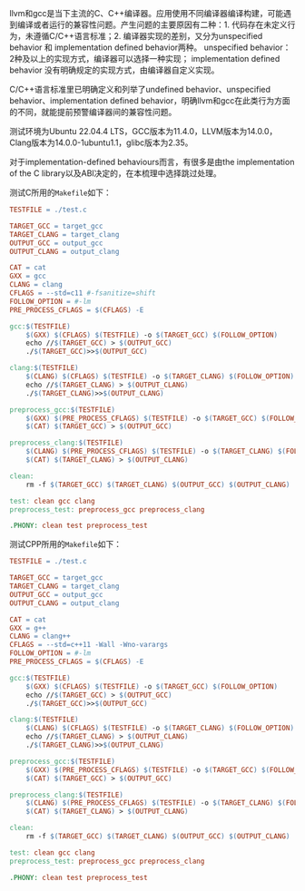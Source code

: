 llvm和gcc是当下主流的C、C++编译器。应用使用不同编译器编译构建，可能遇到编译或者运行的兼容性问题。产生问题的主要原因有二种：1. 代码存在未定义行为，未遵循C/C++语言标准；2. 编译器实现的差别，又分为unspecified behavior 和 implementation defined behavior两种。 unspecified behavior：2种及以上的实现方式，编译器可以选择一种实现； implementation defined behavior 没有明确规定的实现方式，由编译器自定义实现。 

C/C++语言标准里已明确定义和列举了undefined behavior、unspecified behavior、implementation defined behavior，明确llvm和gcc在此类行为方面的不同，就能提前预警编译器间的兼容性问题。



测试环境为Ubuntu 22.04.4 LTS，GCC版本为11.4.0，LLVM版本为14.0.0，Clang版本为14.0.0-1ubuntu1.1，glibc版本为2.35。

对于implementation-defined behaviours而言，有很多是由the implementation of the C library以及ABI决定的，在本梳理中选择跳过处理。

测试C所用的`Makefile`如下：

```makefile
TESTFILE = ./test.c

TARGET_GCC = target_gcc
TARGET_CLANG = target_clang
OUTPUT_GCC = output_gcc
OUTPUT_CLANG = output_clang

CAT = cat
GXX = gcc
CLANG = clang
CFLAGS = --std=c11 #-fsanitize=shift
FOLLOW_OPTION = #-lm
PRE_PROCESS_CFLAGS = $(CFLAGS) -E

gcc:$(TESTFILE)
	$(GXX) $(CFLAGS) $(TESTFILE) -o $(TARGET_GCC) $(FOLLOW_OPTION)
	echo //$(TARGET_GCC) > $(OUTPUT_GCC)
	./$(TARGET_GCC)>>$(OUTPUT_GCC)

clang:$(TESTFILE)
	$(CLANG) $(CFLAGS) $(TESTFILE) -o $(TARGET_CLANG) $(FOLLOW_OPTION)
	echo //$(TARGET_CLANG) > $(OUTPUT_CLANG)
	./$(TARGET_CLANG)>>$(OUTPUT_CLANG)

preprocess_gcc:$(TESTFILE)
	$(GXX) $(PRE_PROCESS_CFLAGS) $(TESTFILE) -o $(TARGET_GCC) $(FOLLOW_OPTION)
	$(CAT) $(TARGET_GCC) > $(OUTPUT_GCC)

preprocess_clang:$(TESTFILE)
	$(CLANG) $(PRE_PROCESS_CFLAGS) $(TESTFILE) -o $(TARGET_CLANG) $(FOLLOW_OPTION)
	$(CAT) $(TARGET_CLANG) > $(OUTPUT_CLANG)

clean:
	rm -f $(TARGET_GCC) $(TARGET_CLANG) $(OUTPUT_GCC) $(OUTPUT_CLANG)

test: clean gcc clang
preprocess_test: preprocess_gcc preprocess_clang

.PHONY: clean test preprocess_test
```

测试CPP所用的`Makefile`如下：


```makefile
TESTFILE = ./test.c

TARGET_GCC = target_gcc
TARGET_CLANG = target_clang
OUTPUT_GCC = output_gcc
OUTPUT_CLANG = output_clang

CAT = cat
GXX = g++
CLANG = clang++
CFLAGS = --std=c++11 -Wall -Wno-varargs
FOLLOW_OPTION = #-lm
PRE_PROCESS_CFLAGS = $(CFLAGS) -E

gcc:$(TESTFILE)
	$(GXX) $(CFLAGS) $(TESTFILE) -o $(TARGET_GCC) $(FOLLOW_OPTION)
	echo //$(TARGET_GCC) > $(OUTPUT_GCC)
	./$(TARGET_GCC)>>$(OUTPUT_GCC)

clang:$(TESTFILE)
	$(CLANG) $(CFLAGS) $(TESTFILE) -o $(TARGET_CLANG) $(FOLLOW_OPTION)
	echo //$(TARGET_CLANG) > $(OUTPUT_CLANG)
	./$(TARGET_CLANG)>>$(OUTPUT_CLANG)

preprocess_gcc:$(TESTFILE)
	$(GXX) $(PRE_PROCESS_CFLAGS) $(TESTFILE) -o $(TARGET_GCC) $(FOLLOW_OPTION)
	$(CAT) $(TARGET_GCC) > $(OUTPUT_GCC)

preprocess_clang:$(TESTFILE)
	$(CLANG) $(PRE_PROCESS_CFLAGS) $(TESTFILE) -o $(TARGET_CLANG) $(FOLLOW_OPTION)
	$(CAT) $(TARGET_CLANG) > $(OUTPUT_CLANG)

clean:
	rm -f $(TARGET_GCC) $(TARGET_CLANG) $(OUTPUT_GCC) $(OUTPUT_CLANG)

test: clean gcc clang
preprocess_test: preprocess_gcc preprocess_clang

.PHONY: clean test preprocess_test
```

